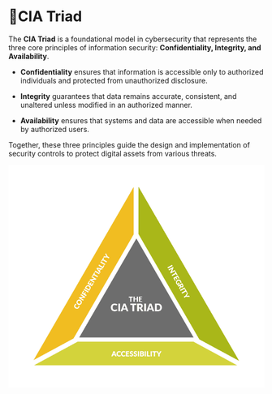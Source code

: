 # 🔺CIA Triad

The **CIA Triad** is a foundational model in cybersecurity that represents the three core principles of information security: **Confidentiality, Integrity, and Availability**. 

- **Confidentiality** ensures that information is accessible only to authorized individuals and protected from unauthorized disclosure.

- **Integrity** guarantees that data remains accurate, consistent, and unaltered unless modified in an authorized manner.

- **Availability** ensures that systems and data are accessible when needed by authorized users. 

Together, these three principles guide the design and implementation of security controls to protect digital assets from various threats.

![CIA Triad](https://github.com/luke-mckeever/Cyber_Vault/blob/main/Images/CIA.png)